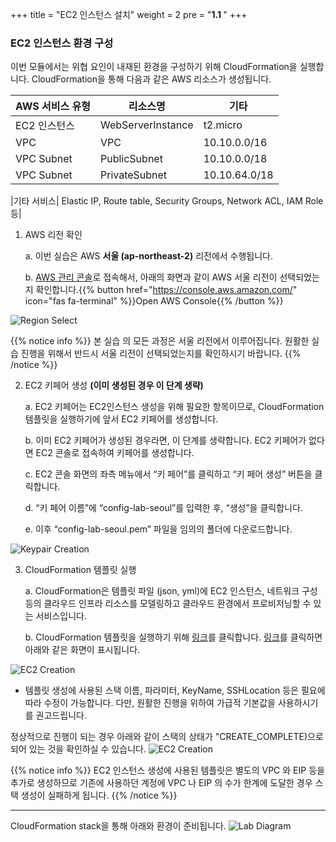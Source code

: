 +++
title = "EC2 인스턴스 설치"
weight = 2
pre = "<b>1.1 </b>"
+++

### EC2 인스턴스 환경 구성

이번 모듈에서는 위협 요인이 내재된 환경을 구성하기 위해 CloudFormation을 실행합니다. CloudFormation을 통해 다음과 같은 AWS 리소스가 생성됩니다. 


| AWS 서비스 유형| 리소스명	| 기타 |
|-------------|--------|-----|
|EC2 인스턴스	 |WebServerInstance	| t2.micro|
|VPC|	VPC|	10.10.0.0/16|
|VPC Subnet|	PublicSubnet	|10.10.0.0/18|
|VPC Subnet|	PrivateSubnet	|10.10.64.0/18|

|기타 서비스|	Elastic IP, Route table, Security Groups, Network ACL, IAM Role 등|


1. AWS 리전 확인

	a.	이번 실습은 AWS **서울 (ap-northeast-2)** 리전에서 수행됩니다.
	
	b.	[AWS 관리 콘솔](https://console.aws.amazon.com/)로 접속해서, 아래의 화면과 같이 AWS 서울 리전이 선택되었는지 확인합니다.{{% button href="https://console.aws.amazon.com/" icon="fas fa-terminal" %}}Open AWS Console{{% /button %}}
	

![Region Select](/images/region_select.png)

{{% notice info %}}
본 실습 의 모든 과정은 서울 리전에서 이루어집니다. 원활한 실습 진행을 위해서 반드시 서울 리전이 선택되었는지를 확인하시기 바랍니다.
{{% /notice %}}

2. EC2 키페어 생성 **(이미 생성된 경우 이 단계 생략)**

	a.	EC2 키페어는 EC2인스턴스 생성을 위해 필요한 항목이므로, CloudFormation 템플릿을 실행하기에 앞서 EC2 키페어를 생성합니다. 
	
	b.	이미 EC2 키페어가 생성된 경우라면, 이 단계를 생략합니다. EC2 키페어가 없다면 EC2 콘솔로 접속하여 키페어를 생성합니다.
	
	c.	EC2 콘솔 화면의 좌측 메뉴에서 “키 페어”를 클릭하고 “키 페어 생성” 버튼을 클릭합니다.
	
	d.	“키 페어 이름”에 “config-lab-seoul”를 입력한 후, “생성”을 클릭합니다.
	
	e.	이후 “config-lab-seoul.pem” 파일을 임의의 폴더에 다운로드합니다.
	
![Keypair Creation](/images/keypair.png)


3. CloudFormation 템플릿 실행

	a.	CloudFormation은 템플릿 파일 (json, yml)에 EC2 인스턴스, 네트워크 구성 등의 클라우드 인프라 리소스를 모델링하고 클라우드 환경에서 프로비저닝할 수 있는 서비스입니다. 
	
	b. CloudFormation 템플릿을 실행하기 위해 [링크](https://ap-northeast-2.console.aws.amazon.com/cloudformation/home?region=ap-northeast-2#/stacks/quickcreate?templateURL=https://do-not-delete-eunsshin-workshop.s3.ap-northeast-2.amazonaws.com/config/web-Instance.template&stackName=MyWeb&param_InstanceType=t2.micro&param_KeyName=config-lab-seoul)를 클릭합니다. [링크](https://ap-northeast-2.console.aws.amazon.com/cloudformation/home?region=ap-northeast-2#/stacks/quickcreate?templateURL=https://do-not-delete-eunsshin-workshop.s3.ap-northeast-2.amazonaws.com/config/web-Instance.template&stackName=MyWeb&param_InstanceType=t2.micro&param_KeyName=config-lab-seoul)를 클릭하면 아래와 같은 화면이 표시됩니다.
	
![EC2 Creation](/images/stack_creation.png)
* 템플릿 생성에 사용된 스택 이름, 파라미터, KeyName, SSHLocation 등은 필요에 따라 수정이 가능합니다. 다만, 원활한 진행을 위하여 가급적 기본값을 사용하시기를 권고드립니다.

정상적으로 진행이 되는 경우 아래와 같이 스택의 상태가 "CREATE_COMPLETE)으로 되어 있는 것을 확인하실 수 있습니다.
![EC2 Creation](/images/stack_creation1.png)

{{% notice info %}}
 EC2 인스턴스 생성에 사용된 템플릿은 별도의 VPC 와 EIP 등을 추가로 생성하므로  기존에 사용하던 계정에 VPC 나 EIP 의 수가 한계에 도달한 경우 스택 생성이 실패하게 됩니다.
{{% /notice %}}

* * *

CloudFormation stack을 통해 아래와 환경이 준비됩니다. 
![Lab Diagram](/images/lab_diagram.png)

